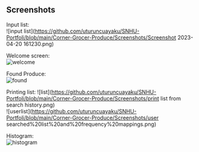 Screenshots  
--- 
Input list:  
![input list](https://github.com/uturuncuayaku/SNHU-Portfoli/blob/main/Corner-Grocer-Produce/Screenshots/Screenshot 2023-04-20 161230.png)  

Welcome screen:  
![welcome](https://github.com/uturuncuayaku/SNHU-Portfoli/blob/main/Corner-Grocer-Produce/Screenshots/welcome.png)  

Found Produce:  
![found](https://github.com/uturuncuayaku/SNHU-Portfoli/blob/main/Corner-Grocer-Produce/Screenshots/FoundProduce.png)

Printing list:
![list](https://github.com/uturuncuayaku/SNHU-Portfoli/blob/main/Corner-Grocer-Produce/Screenshots/print list from search history.png)  
![userlist](https://github.com/uturuncuayaku/SNHU-Portfoli/blob/main/Corner-Grocer-Produce/Screenshots/user searched%20list%20and%20frequency%20mappings.png)  

Histogram:  
![histogram](https://github.com/uturuncuayaku/SNHU-Portfoli/blob/main/Corner-Grocer-Produce/Screenshots/histogram.png)  
